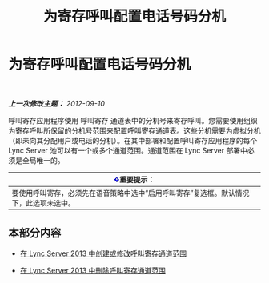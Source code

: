 ﻿---
title: 为寄存呼叫配置电话号码分机
TOCTitle: 为寄存呼叫配置电话号码分机
ms:assetid: fbf97624-9587-42a6-b276-1b69c574a74d
ms:mtpsurl: https://technet.microsoft.com/zh-cn/library/Gg182611(v=OCS.15)
ms:contentKeyID: 49314836
ms.date: 05/19/2016
mtps_version: v=OCS.15
ms.translationtype: HT
---

# 为寄存呼叫配置电话号码分机

 

_**上一次修改主题：** 2012-09-10_

呼叫寄存应用程序使用 呼叫寄存 通道表中的分机号来寄存呼叫。您需要使用组织为寄存呼叫所保留的分机号范围来配置呼叫寄存通道表。这些分机需要为虚拟分机（即未向其分配用户或电话的分机）。在其中部署和配置呼叫寄存应用程序的每个 Lync Server 池可以有一个或多个通道范围。通道范围在 Lync Server 部署中必须是全局唯一的。

<table>
<thead>
<tr class="header">
<th><img src="images/Gg398794.important(OCS.15).gif" title="important" alt="important" />重要提示：</th>
</tr>
</thead>
<tbody>
<tr class="odd">
<td>要使用呼叫寄存，必须先在语音策略中选中“启用呼叫寄存”复选框。默认情况下，此选项未选中。</td>
</tr>
</tbody>
</table>


## 本部分内容

  - [在 Lync Server 2013 中创建或修改呼叫寄存通道范围](lync-server-2013-create-or-modify-a-call-park-orbit-range.md)

  - [在 Lync Server 2013 中删除呼叫寄存通道范围](lync-server-2013-delete-a-call-park-orbit-range.md)


